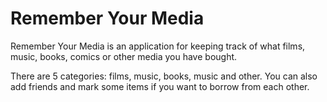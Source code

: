 # Remember Your Media

Remember Your Media is an application for keeping track of what films, music, books, comics or other media you have bought.

There are 5 categories: films, music, books, music and other. You can also add friends and mark some items if you want to borrow from each other.
